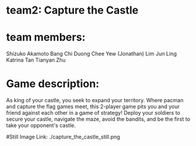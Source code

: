 # team2: Capture the Castle
# team members:
Shizuko Akamoto
Bang Chi Duong
Chee Yew (Jonathan) Lim 
Jun Ling
Katrina Tan
Tianyan Zhu

# Game description:
As king of your castle, you seek to expand your territory. Where pacman and capture the flag games meet, this 2-player game pits you and your friend against each other in a game of strategy! Deploy your soldiers to secure your castle, navigate the maze, avoid the bandits, and be the first to take your opponent's castle. 

#Still Image Link:
./capture_the_castle_still.png